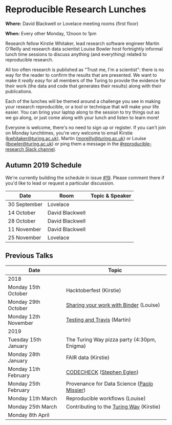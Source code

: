 # Reproducible Research Lunches

**Where:** David Blackwell or Lovelace meeting rooms (first floor)

**When:** Every other Monday, 12noon to 1pm

Research fellow Kirstie Whitaker, lead research software engineer Martin O'Reilly and research data scientist Louise Bowler host fortnightly informal lunch time sessions to discuss anything (and everything) related to reproducible research.

All too often research is published as "Trust me, I'm a scientist": there is no way for the reader to confirm the results that are presented. We want to make it *really easy* for all members of the Turing to provide the evidence for their work (the data and code that generates their results) along with their publications.

Each of the lunches will be themed around a challenge you see in making your research reproducible, or a tool or technique that will make your life easier. You can bring your laptop along to the session to try things out as we go along, or just come along with your lunch and listen to learn more!

Everyone is welcome, there's no need to sign up or register. If you can't join on Monday lunchtimes, you're very welcome to email Kirstie (kwhitaker@turing.ac.uk), Martin (moreilly@turing.ac.uk) or Louise (lbowler@turing.ac.uk) or ping them a message in the [#reproducible-research Slack channel](https://alan-turing-institute.slack.com/messages/C6XEYUQPR).

## Autumn 2019 Schedule

We're currently building the schedule in issue [#19](https://github.com/alan-turing-institute/ReproducibleResearchResources/issues/19).
Please comment there if you'd like to lead or request a particular discussion.

| Date | Room | Topic & Speaker |
| ----- | ------- | ------------------ |
| 30 September | Lovelace | |
| 14 October | David Blackwell | | 
| 28 October | David Blackwell | |
| 11 November | David Blackwell | |
| 25 November | Lovelace | |

## Previous Talks

| Date                  | Topic                                                |
| --------------------- | ---------------------------------------------------- |
| 2018                  |                                                      |   
| Monday 15th October   | Hacktoberfest (Kirstie)                              |
| Monday 29th October   | [Sharing your work with Binder](https://github.com/alan-turing-institute/ReproducibleResearchResources/blob/master/resources/binder.md) (Louise) |
| Monday 12th November  | [Testing and Travis](https://github.com/alan-turing-institute/ReproducibleResearchResources/blob/master/resources/testing.md) (Martin) |
| 2019                  |                                                      |   
| Tuesday 15th January | The Turing Way pizza party (4:30pm, Enigma) |
| Monday 28th January   | FAIR data (Kirstie)                                  |
| Monday 11th February  | [CODECHECK](https://sje30.github.io/talks/2019/codecheck-ati.html) ([Stephen Eglen](https://www.turing.ac.uk/people/researchers/stephen-eglen)) |
| Monday 25th February  | Provenance for Data Science ([Paolo Missier](https://www.turing.ac.uk/people/researchers/paolo-missier)) |
| Monday 11th March     | Reproducible workflows (Louise)                      |
| Monday 25th March     | Contributing to the [Turing Way](https://github.com/alan-turing-institute/the-turing-way) (Kirstie) |
| Monday 8th April      |                                                      |


